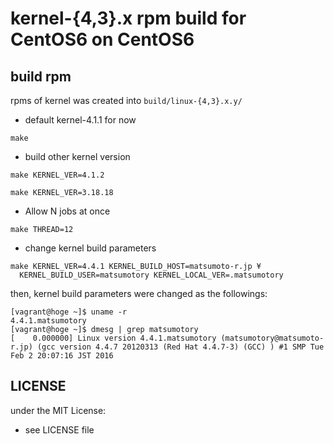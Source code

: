 # kernel-{4,3}.x rpm build for CentOS6 on CentOS6

## build rpm

rpms of kernel was created into `build/linux-{4,3}.x.y/`

- default kernel-4.1.1 for now

```
make
```

- build other kernel version

```
make KERNEL_VER=4.1.2
```

```
make KERNEL_VER=3.18.18
```

- Allow N jobs at once

```
make THREAD=12
```

- change kernel build parameters

```
make KERNEL_VER=4.4.1 KERNEL_BUILD_HOST=matsumoto-r.jp ¥
  KERNEL_BUILD_USER=matsumotory KERNEL_LOCAL_VER=.matsumotory
```

then, kernel build parameters were changed as the followings:

```
[vagrant@hoge ~]$ uname -r
4.4.1.matsumotory
[vagrant@hoge ~]$ dmesg | grep matsumotory
[    0.000000] Linux version 4.4.1.matsumotory (matsumotory@matsumoto-r.jp) (gcc version 4.4.7 20120313 (Red Hat 4.4.7-3) (GCC) ) #1 SMP Tue Feb 2 20:07:16 JST 2016
```

## LICENSE
under the MIT License:
- see LICENSE file

